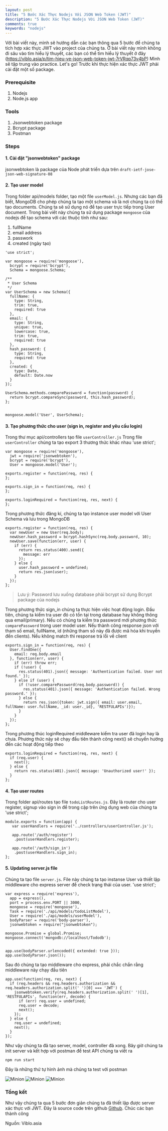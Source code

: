 ```yaml
---
layout: post
title: "5 Bước Xác Thực Nodejs Với JSON Web Token (JWT)"
description: "5 Bước Xác Thực Nodejs Với JSON Web Token (JWT)"
comments: true
keywords: "nodejs"
---
```

Với bài viết này, mình sẽ hướng dẫn các bạn thông qua 5 bước để chúng ta tích hợp xác thực JWT vào project của chúng ta. Ở bài viết này mình không đi sâu vào tìm hiểu lý thuyết, các bạn có thể tìm hiểu lý thuyết ở đây (https://viblo.asia/p/tim-hieu-ve-json-web-token-jwt-7rVRqp73v4bP) Mình sẽ tập trung vào practice. Let's go! Trước khi thực hiện xác thực JWT phải cài đặt một số package.

### Prerequisite

1. Nodejs
2. Node.js app

### Tools

1. Jsonwebtoken package
2. Bcrypt package
3. Postman

### Steps

#### 1. Cài đặt "jsonwebtoken" package

jsonwebtoken là package của Node phát triển dựa trên `draft-ietf-jose-json-web-signature-08`

#### 2. Tạo user model

Trong folder api/models folder, tạo một file `userModel.js`. Nhưng các bạn đã biết, MongoDB cho phép chúng ta tạo một schema và là nơi chúng ta có thể tạo documents. Chúng ta sẽ sử dụng nó để tạo user trực tiếp trong User document. Trong bài viết này chúng ta sử dụng package `mongoose` của nodejs để tạo schema với các thuộc tính như sau:
1. fullName
2. email address
3. passwork
4. created (ngày tạo)

```
'use strict';

var mongoose = require('mongoose'),
  bcrypt = require('bcrypt'),
  Schema = mongoose.Schema;

/**
 * User Schema
 */
var UserSchema = new Schema({
  fullName: {
    type: String,
    trim: true,
    required: true
  },
  email: {
    type: String,
    unique: true,
    lowercase: true,
    trim: true,
    required: true
  },
  hash_password: {
    type: String,
    required: true
  },
  created: {
    type: Date,
    default: Date.now
  }
});

UserSchema.methods.comparePassword = function(password) {
  return bcrypt.compareSync(password, this.hash_password);
};


mongoose.model('User', UserSchema);
```

#### 3. Tạo phương thức cho user (sign in, register and yêu cầu login)

Trong thư mục api/controllers tạo file `userController.js` Trong file `userController` chúng ta tạo export 3 thương thức khác nhau
'use strict';
```
var mongoose = require('mongoose'),
  jwt = require('jsonwebtoken'),
  bcrypt = require('bcrypt'),
  User = mongoose.model('User');

exports.register = function(req, res) {
};

exports.sign_in = function(req, res) {
};

exports.loginRequired = function(req, res, next) {
};
```
Trong phương thức đăng kí, chúng ta tạo instance user model với User Schema và lưu trong MongoDB
```
exports.register = function(req, res) {
  var newUser = new User(req.body);
  newUser.hash_password = bcrypt.hashSync(req.body.password, 10);
  newUser.save(function(err, user) {
    if (err) {
      return res.status(400).send({
        message: err
      });
    } else {
      user.hash_password = undefined;
      return res.json(user);
    }
  });
};
```
> Lưu ý: Password lưu xuống database phải bcrypt sử dụng Bcrypt package của nodejs

Trong phương thức sign_in chúng ta thực hiện việc hoạt động login. Đầu tiên, chúng ta kiểm tra user đó có tồn tại trong database hay không thông qua email(primary). Nếu có chúng ta kiểm tra password mới phương thức `comparePassword` trong user model user. Nếu thành công response json với tham số email, fullName, id (những tham số này đã được mã hóa khi truyền đến clients). Nếu không match thì response trả lỗi về client
```
exports.sign_in = function(req, res) {
  User.findOne({
    email: req.body.email
  }, function(err, user) {
    if (err) throw err;
    if (!user) {
      res.status(401).json({ message: 'Authentication failed. User not found.' });
    } else if (user) {
      if (!user.comparePassword(req.body.password)) {
        res.status(401).json({ message: 'Authentication failed. Wrong password.' });
      } else {
        return res.json({token: jwt.sign({ email: user.email, fullName: user.fullName, _id: user._id}, 'RESTFULAPIs')});
      }
    }
  });
};

```
Trong phương thúc loginRequired middleware kiểm tra user đã login hay là chưa. Phương thức này sẽ chạy đầu tiên thành công next() sẽ chuyển hướng đến các hoạt động tiếp theo
```
exports.loginRequired = function(req, res, next) {
  if (req.user) {
    next();
  } else {
    return res.status(401).json({ message: 'Unauthorized user!' });
  }
};
```

#### 4. Tạo user routes

Trong folder api/routes tạo file `todoListRoutes.js`. Đây là router cho user register, signup vào sign in để trong cập trên ứng dụng web của chúng ta
'use strict';
```
module.exports = function(app) {
   var userHandlers = require('../controllers/userController.js');

   app.route('/auth/register')
   	.post(userHandlers.register);

   app.route('/auth/sign_in')
   	.post(userHandlers.sign_in);
};
```
#### 5. Updating server.js file

Chúng ta tạo file `server.js`. File này chúng ta tạo instanse User và thiết lập middleware cho express server để check trạng thái của user.
'use strict';
```
var express = require('express'),
  app = express(),
  port = process.env.PORT || 3000,
  mongoose = require('mongoose'),
  Task = require('./api/models/todoListModel'),
  User = require('./api/models/userModel'),
  bodyParser = require('body-parser'),
  jsonwebtoken = require("jsonwebtoken");

mongoose.Promise = global.Promise;
mongoose.connect('mongodb://localhost/Tododb');


app.use(bodyParser.urlencoded({ extended: true }));
app.use(bodyParser.json());
```
Sau đó chúng ta tạo middleware cho express, phải chắc chắn rằng middleware này chạy đầu tiên
```
app.use(function(req, res, next) {
  if (req.headers && req.headers.authorization && req.headers.authorization.split(' ')[0] === 'JWT') {
    jsonwebtoken.verify(req.headers.authorization.split(' ')[1], 'RESTFULAPIs', function(err, decode) {
      if (err) req.user = undefined;
      req.user = decode;
      next();
    });
  } else {
    req.user = undefined;
    next();
  }
});
```
Như vậy chúng ta đã tạo server, model, controller đã xong. Bây giờ chúng ta init server và kết hợp với postman để test API chúng ta viết ra
```
npm run start
```
Đây là những thứ tự hình ảnh mà chúng ta test với postman

![Minion](https://viblo.asia/uploads/c159977f-57d1-43c0-a1ab-d4fa2701035f.png)
![Minion](https://viblo.asia/uploads/d0a5a7a0-d5e3-4c4b-ac7e-ba832ff8621b.png)
![Minion](https://viblo.asia/uploads/d6e32492-70cb-4fc5-a4af-f4bcb7d25de3.png)

### Tổng kết

Như vậy chúng ta qua 5 bước đơn giản chúng ta đã thiết lập được server xác thực với JWT. Đây là source code trên github [Github](https://github.com/generalgmt/RESTfulAPITutorial/tree/authentication). Chúc các bạn thành công

Nguồn: Viblo.asia